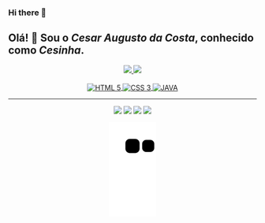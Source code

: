 ### Hi there 👋

<!--
Gerador de Perfil
https://rahuldkjain.github.io/gh-profile-readme-generator/

Documentação do Markdown
https://docs.github.com/pt/get-started/writing-on-github/getting-started-with-writing-and-formatting-on-github/basic-writing-and-formatting-syntax

Emojis
https://github.com/professorjosedeassis/emoji-cheat-sheet

Seleos
https://shields.io/
![GitHub repo size](https://img.shields.io/github/repo-size/professorjosedeassis/infoX)
![GitHub](https://img.shields.io/github/license/professorjosedeassis/infoX)
![Twitter Follow](https://img.shields.io/twitter/follow/joseassis?label=Seguir&style=social)
-->
## Olá! 👋 Sou o <i>Cesar Augusto da Costa</i>, conhecido como <em>Cesinha</em>. 

<div align="center">
  <a href="https://github.com/cesar-augusto-costa">
  <img height="180em" src="https://github-readme-stats.vercel.app/api?username=cesar-augusto-costa&show_icons=true&theme=dracula&include_all_commits=true&count_private=true"/>
  <img height="180em" src="https://github-readme-stats.vercel.app/api/top-langs/?username=cesar-augusto-costa&layout=compact&langs_count=7&theme=dracula"/>
</div>
  
<div align="center" style="display: inline_block"><br>
  <img align="center" alt="HTML 5" src="https://img.shields.io/badge/HTML5-E34F26?style=for-the-badge&logo=html5&logoColor=white">
  <img align="center" alt="CSS 3" src="https://img.shields.io/badge/CSS3-1572B6?style=for-the-badge&logo=css3&logoColor=white">
  <img align="center" alt="JAVA" src="https://img.shields.io/badge/Java-ED8B00?style=for-the-badge&logo=java&logoColor=white">
</div>
  
  <hr>
  
  <!-- FALTA COLOCAR OS LINKS DE CONTATOS -->
<div align="center" style="display: inline_block">
 
  <a href="" target="_blank"><img src="https://img.shields.io/badge/WhatsApp-25D366?style=for-the-badge&logo=whatsapp&logoColor=white" target="_blank"></a>
  <a href="" target="_blank"><img src="https://img.shields.io/badge/Facebook-1877F2?style=for-the-badge&logo=facebook&logoColor=white" target="_blank"></a>
  <a href="" target="_blank"><img src="https://img.shields.io/badge/-Instagram-%23E4405F?style=for-the-badge&logo=instagram&logoColor=white" target="_blank"></a>
  <a href = "mailto:contatorafaballerini@gmail.com"><img src="https://img.shields.io/badge/-Gmail-%23333?style=for-the-badge&logo=gmail&logoColor=white" target="_blank"></a>
 
  ![Snake animation](https://github.com/rafaballerini/rafaballerini/blob/output/github-contribution-grid-snake.svg)
 
</div>
  
 <!-- OUTRAS LINGUAGENS QUE A RAFA DA ALURA FAZ MENOS O JAVA RSRS

  <img align="center" alt="HTML 5" height="30" width="40" src="https://raw.githubusercontent.com/devicons/devicon/master/icons/html5/html5-original.svg">
  <img align="center" alt="CSS 3" height="30" width="40" src="https://raw.githubusercontent.com/devicons/devicon/master/icons/css3/css3-original.svg">
  <img align="center" alt="JAVA" height="30" width="40" src="https://github.com/devicons/devicon/blob/master/icons/java/java-original-wordmark.svg">
  <img align="center" alt="Rafa-Js" height="30" width="40" src="https://raw.githubusercontent.com/devicons/devicon/master/icons/javascript/javascript-plain.svg">
  <img align="center" alt="Rafa-Ts" height="30" width="40" src="https://raw.githubusercontent.com/devicons/devicon/master/icons/typescript/typescript-plain.svg">
  <img align="center" alt="Rafa-React" height="30" width="40" src="https://raw.githubusercontent.com/devicons/devicon/master/icons/react/react-original.svg">
  <img align="center" alt="Rafa-Python" height="30" width="40" src="https://raw.githubusercontent.com/devicons/devicon/master/icons/python/python-original.svg">
  <img align="center" alt="Rafa-Csharp" height="30" width="40" src="https://raw.githubusercontent.com/devicons/devicon/master/icons/csharp/csharp-original.svg">
  AVATAR DA RAFA
  <img align="right" alt="Rafa-pic" height="150" style="border-radius:50px;" src="https://media.discordapp.net/attachments/639956127056134178/890373478988013628/Publicacoes_Instagram_1_1.png?width=676&height=676">

 -->
  
  <!-- Comentário
**CesinhaShaolin/CesinhaShaolin** is a ✨ _special_ ✨ repository because its `README.md` (this file) appears on your GitHub profile.

Here are some ideas to get you started:

GUIA DE MARCAÇÃO https://docs.pipz.com/central-de-ajuda/learning-center/guia-basico-de-markdown#open

projeto da tela personalizada
https://github.com/anuraghazra/github-readme-stats

icones de programação
https://github.com/devicons/devicon/tree/master/icons
https://devicon.dev/

emblemas de redes sociais e programação
https://dev.to/envoy_/150-badges-for-github-pnk
shields.io

Gif avatar
https://picrew.me/image_maker/338224
meu avatar
https://picrew.me/image_maker/338224/complete?cd=iV33xcmfuE

Busca de emoji
https://emojipedia.org/search/?=bag

FALTA APRENDER A FAZER A COBRINHA COMENDO OS COMMITS DO MEU PERFIL
Passo a passo de como adicionar a cobrinha de commit
https://www.instagram.com/p/CPjUBhXDNEE/

- 🔭 I’m currently working on ...
- 🌱 I’m currently learning ...
- 👯 I’m looking to collaborate on ...
- 🤔 I’m looking for help with ...
- 💬 Ask me about ...
- 📫 How to reach me: ...
- 😄 Pronouns: ...
- ⚡ Fun fact: ...
-->

<!--
**cesar-augusto-costa/cesar-augusto-costa** is a ✨ _special_ ✨ repository because its `README.md` (this file) appears on your GitHub profile.

Here are some ideas to get you started:

- 🔭 I’m currently working on ...
- 🌱 I’m currently learning ...
- 👯 I’m looking to collaborate on ...
- 🤔 I’m looking for help with ...
- 💬 Ask me about ...
- 📫 How to reach me: ...
- 😄 Pronouns: ...
- ⚡ Fun fact: ...
-->
